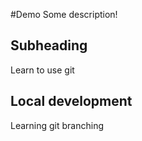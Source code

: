 #Demo
 Some description!

 ## Subheading
  Learn to use git
  
## Local development

  Learning git branching